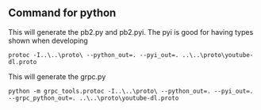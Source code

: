 ## Command for python

This will generate the pb2.py and pb2.pyi. The pyi is good for having types shown when developing

```
protoc -I..\..\proto\ --python_out=. --pyi_out=. ..\..\proto\youtube-dl.proto
```

This will generate the grpc.py

```
python -m grpc_tools.protoc -I..\..\proto\ --python_out=. --pyi_out=. --grpc_python_out=. ..\..\proto\youtube-dl.proto
```
